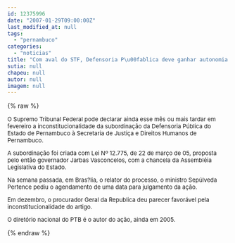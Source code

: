 ```yaml
---
id: 12375996
date: "2007-01-29T09:00:00Z"
last_modified_at: null
tags:
  - "pernambuco"
categories:
  - "noticias"
title: "Com aval do STF, Defensoria P\u00fablica deve ganhar autonomia em Pernambuco"
sutia: null
chapeu: null
autor: null
imagem: null
---
```

{% raw %}
<p><FONT size=2></p>
<p><P>O Supremo Tribunal Federal pode declarar ainda esse mês ou mais tardar em fevereiro a inconstitucionalidade da subordinação da Defensoria Pública do Estado de Pernambuco à Secretaria de Justiça e Direitos Humanos de Pernambuco.</P></p>
<p><P>A subordinação foi criada com Lei Nº 12.775, de 22 de março de 05, proposta pelo então governador Jarbas Vasconcelos, com a chancela da Assembléia Legislativa do Estado.</P></p>
<p><P>Na semana passada, em Bras?lia, o relator do processo, o ministro Sepúlveda Pertence pediu o agendamento de uma data para julgamento da ação. </P></p>
<p><P>Em dezembro, o procurador Geral da Republica deu parecer favorável pela inconstitucionalidade do artigo. </P></p>
<p><P>O diretório nacional do PTB é o autor do ação, ainda em 2005.</P></FONT> </p>
{% endraw %}